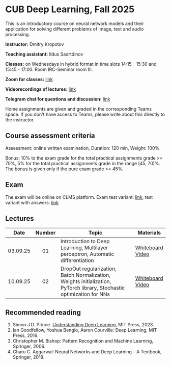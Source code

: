 # CUB Deep Learning, Fall 2025

This is an introductory course on neural network models and their application for solving different problems of image, text and audio processing.

**Instructor:** Dmitry Kropotov

**Teaching assistant:** Ildus Sadrtdinov

**Classes:** on Wednesdays in hybrid format in time slots 14:15 - 15:30 and 15:45 - 17:00. Room IRC-Seminar room III.

**Zoom for classes:** [link](https://constructor-university.zoom-x.de/j/66943889402?pwd=DdMbb6aIvM8UrinPJVr0CplkLGYgzx.1)

**Videorecordings of lectures:** [link](https://youtube.com/playlist?list=PLmdhHuaoylaEkhHOjF6qtO1nm8wI68Qcr&si=LjaDfRNW8BlvGukR)

**Telegram chat for questions and discussion:** [link](https://t.me/+DMwKIFW9AR0xYTli)

Home assignments are given and graded in the corresponding Teams space. If you don't have access to Teams, please write about this directly to the instructor.

## Course assessment criteria

Assessment: online written examination, Duration: 120 min, Weight: 100%

Bonus: 10% to the exam grade for the total practical assignments grade >= 70%, 5% for the total practical assignments grade in the range [45, 70)%. The bonus is given only if the pure exam grade >= 45%.

## Exam

The exam will be online on CLMS platform. Exam test variant: [link](Materials/test_exam.pdf), test variant with answers: [link](Materials/test_exam_with_answers.pdf)

## Lectures

| Date | Number | Topic | Materials |
| :---: | :---: | --- | --- |
| 03.09.25  | 01  | Introduction to Deep Learning, Multilayer perceptron, Automatic differentiation  | [Whiteboard](Materials/DL01.pdf)<br> [Video](https://youtu.be/rQCaRS2_lyk?si=B14quh3B0w1WRy9E)    |
| 10.09.25  | 02  | DropOut regularization, Batch Normalization, Weights initialization, PyTorch library, Stochastic optimization for NNs  | [Whiteboard](Materials/DL02.pdf)<br> [Video](https://youtu.be/YuQBWe-czLo) |

## Recommended reading
1. Simon J.D. Prince. [Understanding Deep Learning](https://udlbook.github.io/udlbook/), MIT Press, 2023. 
1. Ian Goodfellow, Yoshua Bengio, Aaron Courville: Deep Learning, MIT Press, 2016.
1. Christopher M. Bishop: Pattern Recognition and Machine Learning, Springer, 2006.
1. Charu C. Aggarwal: Neural Networks and Deep Learning – A Textbook, Springer, 2018.
